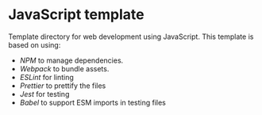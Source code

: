 # JavaScript template

Template directory for web development using JavaScript. This template is based on using:

- _NPM_ to manage dependencies.
- _Webpack_ to bundle assets.
- _ESLint_ for linting
- _Prettier_ to prettify the files
- _Jest_ for testing
- _Babel_ to support ESM imports in testing files
